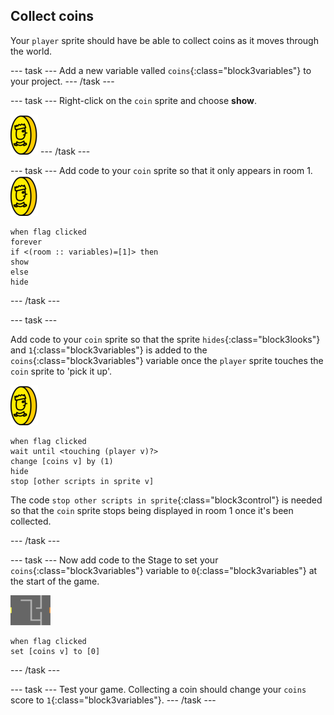 ## Collect coins

Your `player` sprite should have be able to collect coins as it moves through the world.

--- task ---
Add a new variable valled `coins`{:class="block3variables"} to your project.
--- /task ---

--- task ---
Right-click on the `coin` sprite and choose **show**.

![screenshot](images/coin.png)
--- /task ---

--- task ---
Add code to your `coin` sprite so that it only appears in room 1.
![screenshot](images/coin.png)
```blocks3
when flag clicked
forever
if <(room :: variables)=[1]> then
show
else
hide
```
--- /task ---


--- task ---

Add code to your `coin` sprite so that the sprite `hides`{:class="block3looks"} and `1`{:class="block3variables"} is added to the `coins`{:class="block3variables"} variable once the `player` sprite touches the `coin` sprite to 'pick it up'.

![coin](images/coin.png)

```blocks3
when flag clicked
wait until <touching (player v)?>
change [coins v] by (1)
hide
stop [other scripts in sprite v]
```

The code `stop other scripts in sprite`{:class="block3control"} is needed so that the `coin` sprite stops being displayed in room 1 once it's been collected.

--- /task ---

--- task ---
Now add code to the Stage to set your `coins`{:class="block3variables"} variable to `0`{:class="block3variables"} at the start of the game.

![stage](images/stage.png)
```blocks3
when flag clicked
set [coins v] to [0]
```
--- /task ---

--- task ---
Test your game. Collecting a coin should change your `coins` score to `1`{:class="block3variables"}.
--- /task ---

